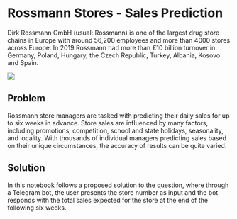 # Rossmann Stores - Sales Prediction
Dirk Rossmann GmbH (usual: Rossmann) is one of the largest drug store chains in Europe with around 56,200 employees and more than 4000 stores across Europe. In 2019 Rossmann had more than €10 billion turnover in Germany, Poland, Hungary, the Czech Republic, Turkey, Albania, Kosovo and Spain.

![](https://miro.medium.com/max/1000/0*IpUXpwNleNMgpPFr.png)

## Problem
Rossmann store managers are tasked with predicting their daily sales for up to six weeks in advance. Store sales are influenced by many factors, including promotions, competition, school and state holidays, seasonality, and locality. With thousands of individual managers predicting sales based on their unique circumstances, the accuracy of results can be quite varied.

## Solution
In this notebook follows a proposed solution to the question, where through a Telegram bot, the user presents the store number as input and the bot responds with the total sales expected for the store at the end of the following six weeks.

